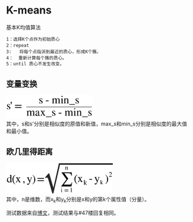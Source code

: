 # K-means
基本K均值算法
```txt
1：选择K个点作为初始质心
2：repeat
3:   将每个点指派到最近的质心，形成K个簇。
4：  重新计算每个簇的质心。
5：until 质心不发生改变。
```

## 变量变换
![将具有有限值域的相异度映射到[0, a]区间](https://github.com/gdsglgf/SoPP/raw/master/K-means/VariableTransformation.jpg)
<br>其中，s和s'分别是相似度的原值和新值，max_s和min_s分别是相似度的最大值和最小值。

## 欧几里得距离
![](https://github.com/gdsglgf/SoPP/raw/master/K-means/EuclideanDistance.jpg)
<br>其中，n是维数，而x<sub>k</sub>和y<sub>k</sub>分别是x和y的第k个属性值（分量）。

测试数据来自[博文](http://www.cnblogs.com/leoo2sk/archive/2010/09/20/k-means.html "http://www.cnblogs.com/leoo2sk/archive/2010/09/20/k-means.html")，测试结果与#47楼回复相同。
